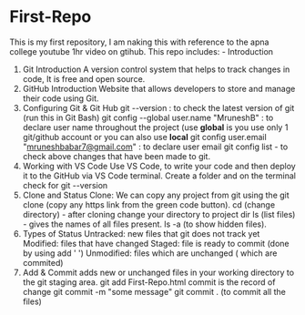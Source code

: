 # First-Repo
This is my first repository, I am naking this  with reference to the apna college youtube 1hr video on gtihub.
This repo includes: - 
Introduction
1. Git Introduction
     A version control system that helps to track changes in code, It is free and open source.
2. GitHub Introduction
     Website that allows developers to store and manage their code using Git.
4. Configuring Git & Git Hub
     git --version : to check the latest version of git (run this in Git Bash)
     git config --global user.name "MruneshB" : to declare user name throughout the project (use **global** is you use only 1 git/github account or you can also use **local**
     git config user.email "mruneshbabar7@gmail.com" : to declare user email
     git config list - to check above changes that have been made to git.
5. Working with VS Code
     Use VS Code, to write your code and then deploy it to the GitHub via VS Code terminal.
     Create a folder and on the terminal check for git --version
6. Clone and Status
     Clone: We can copy any project from git using the git clone (copy any https link from the green code button).
            cd (change directory) - after cloning change your directory to project dir
            ls (list files) - gives the names of all files present.
            ls -a (to show hidden files).
7. Types of Status
     Untracked: new files that git does not track yet
     Modified: files that have changed
     Staged: file is ready to commit (done by using add ' ')
     Unmodified: files which are unchanged ( which are commited)
8. Add & Commit
     adds new or unchanged files in your working directory to the git staging area.
          git add First-Repo.html
     commit is the record of change
          git commit -m "some message"
          git commit . (to commit all the files)
          

